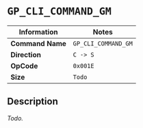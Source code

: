 # `GP_CLI_COMMAND_GM`

| Information               | Notes |
|---                        |---    |
| **Command Name**          | `GP_CLI_COMMAND_GM` |
| **Direction**             | `C -> S` |
| **OpCode**                | `0x001E` |
| **Size**                  | `Todo` |

## Description

_Todo._